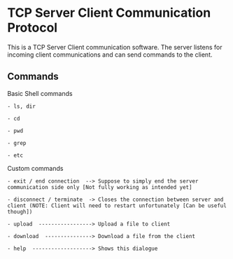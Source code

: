 # TCP Server Client Communication Protocol
This is a TCP Server Client communication software. 
The server listens for incoming client communications and can send commands to the client.
## Commands
Basic Shell commands

    - ls, dir

    - cd

    - pwd

    - grep

    - etc

Custom commands

    - exit / end connection  --> Suppose to simply end the server communication side only [Not fully working as intended yet]

    - disconnect / terminate  -> Closes the connection between server and client (NOTE: Client will need to restart unfortunately [Can be useful though])

    - upload  -----------------> Upload a file to client

    - download  ---------------> Download a file from the client

    - help  -------------------> Shows this dialogue